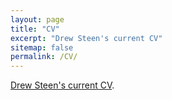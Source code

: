 ```yaml
---
layout: page
title: "CV"
excerpt: "Drew Steen's current CV"
sitemap: false
permalink: /CV/
---
```


[Drew Steen's current CV](https://www.dropbox.com/s/8xrqnfltbfjua2x/Steen%20CV%20-%20current.pdf?dl=0).